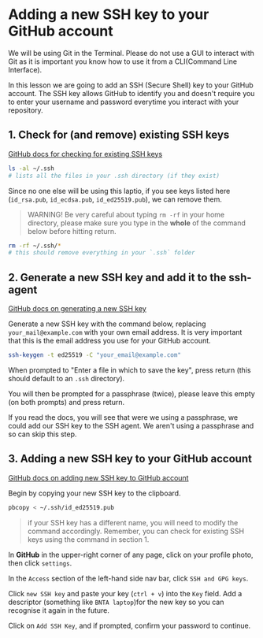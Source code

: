 # Adding a new SSH key to your GitHub account

We will be using Git in the Terminal. Please do not use a GUI to interact with Git as it is important you know how to use it from a CLI(Command Line Interface).

In this lesson we are going to add an SSH (Secure Shell) key to your GitHub account. The SSH key allows GitHub to identify you and doesn't require you to enter your username and password everytime you interact with your repository.

## 1. Check for (and remove) existing SSH keys
[GitHub docs for checking for existing SSH keys](https://docs.github.com/en/authentication/connecting-to-github-with-ssh/checking-for-existing-ssh-keys)

```sh
ls -al ~/.ssh
# lists all the files in your .ssh directory (if they exist)
```
Since no one else will be using this laptio, if you see keys listed here (`id_rsa.pub`, `id_ecdsa.pub`, `id_ed25519.pub`), we can remove them. 

> WARNING! Be very careful about typing `rm -rf` in your home directory, please make sure you type in the **whole** of the command below before hitting return.

```sh
rm -rf ~/.ssh/*
# this should remove everything in your `.ssh` folder
```

## 2. Generate a new SSH key and add it to the ssh-agent
[GitHub docs on generating a new SSH key](https://docs.github.com/en/authentication/connecting-to-github-with-ssh/generating-a-new-ssh-key-and-adding-it-to-the-ssh-agent)

Generate a new SSH key with the command below, replacing `your_mail@example.com` with your own email address. It is very important that this is the email address you use for your GitHub account.

```sh
ssh-keygen -t ed25519 -C "your_email@example.com"
```

When prompted to "Enter a file in which to save the key", press return (this should default to an `.ssh` directory).

You will then be prompted for a passphrase (twice), please leave this empty (on both prompts) and press return.

If you read the docs, you will see that were we using a passphrase, we could add our SSH key to the SSH agent. We aren't using a passphrase and so can skip this step.

## 3. Adding a new SSH key to your GitHub account
[GitHub docs on adding new SSH key to GitHub account](https://docs.github.com/en/authentication/connecting-to-github-with-ssh/adding-a-new-ssh-key-to-your-github-account)

Begin by copying your new SSH key to the clipboard.

```sh
pbcopy < ~/.ssh/id_ed25519.pub
```
> if your SSH key has a different name, you will need to modify the command accordingly. Remember, you can check for existing SSH keys using the command in section 1.

In **GitHub** in the upper-right corner of any page, click on your profile photo, then click `settings`.

In the `Access` section of the left-hand side nav bar, click `SSH and GPG keys`.

Click `new SSH key` and paste your key (`ctrl + v`) into the `Key` field. Add a descriptor (something like `BNTA laptop`)for the new key so you can recognise it again in the future.

Click on `Add SSH Key`, and if prompted, confirm your password to continue.
